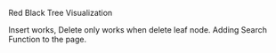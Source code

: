 Red Black Tree Visualization

Insert works, Delete only works when delete leaf node.
Adding Search Function to the page.
